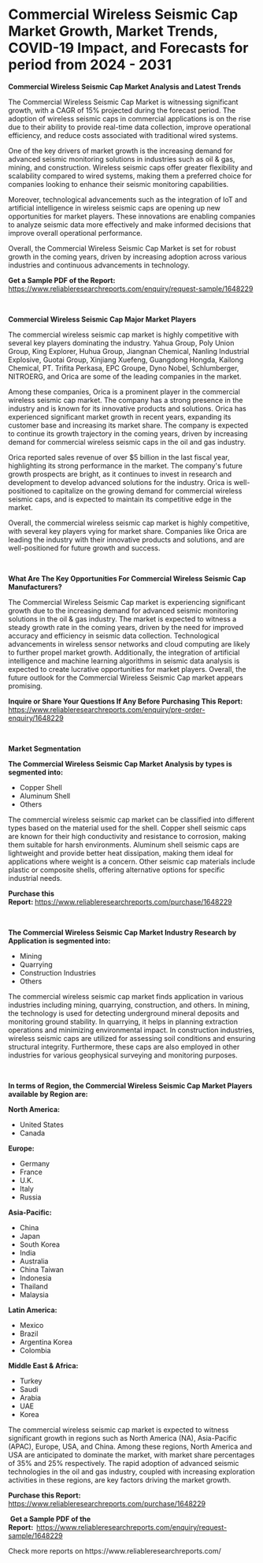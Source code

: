 <p><h1>Commercial Wireless Seismic Cap Market Growth, Market Trends, COVID-19 Impact, and Forecasts for period from 2024 - 2031</h1></p><p><strong>Commercial Wireless Seismic Cap Market Analysis and Latest Trends</strong></p>
<p><p>The Commercial Wireless Seismic Cap Market is witnessing significant growth, with a CAGR of 15% projected during the forecast period. The adoption of wireless seismic caps in commercial applications is on the rise due to their ability to provide real-time data collection, improve operational efficiency, and reduce costs associated with traditional wired systems. </p><p>One of the key drivers of market growth is the increasing demand for advanced seismic monitoring solutions in industries such as oil & gas, mining, and construction. Wireless seismic caps offer greater flexibility and scalability compared to wired systems, making them a preferred choice for companies looking to enhance their seismic monitoring capabilities.</p><p>Moreover, technological advancements such as the integration of IoT and artificial intelligence in wireless seismic caps are opening up new opportunities for market players. These innovations are enabling companies to analyze seismic data more effectively and make informed decisions that improve overall operational performance.</p><p>Overall, the Commercial Wireless Seismic Cap Market is set for robust growth in the coming years, driven by increasing adoption across various industries and continuous advancements in technology.</p></p>
<p><strong>Get a Sample PDF of the Report:&nbsp;</strong> <a href="https://www.reliableresearchreports.com/enquiry/request-sample/1648229">https://www.reliableresearchreports.com/enquiry/request-sample/1648229</a></p>
<p>&nbsp;</p>
<p><strong>Commercial Wireless Seismic Cap Major Market Players</strong></p>
<p><p>The commercial wireless seismic cap market is highly competitive with several key players dominating the industry. Yahua Group, Poly Union Group, King Explorer, Huhua Group, Jiangnan Chemical, Nanling Industrial Explosive, Guotai Group, Xinjiang Xuefeng, Guangdong Hongda, Kailong Chemical, PT. Trifita Perkasa, EPC Groupe, Dyno Nobel, Schlumberger, NITROERG, and Orica are some of the leading companies in the market.</p><p>Among these companies, Orica is a prominent player in the commercial wireless seismic cap market. The company has a strong presence in the industry and is known for its innovative products and solutions. Orica has experienced significant market growth in recent years, expanding its customer base and increasing its market share. The company is expected to continue its growth trajectory in the coming years, driven by increasing demand for commercial wireless seismic caps in the oil and gas industry.</p><p>Orica reported sales revenue of over $5 billion in the last fiscal year, highlighting its strong performance in the market. The company's future growth prospects are bright, as it continues to invest in research and development to develop advanced solutions for the industry. Orica is well-positioned to capitalize on the growing demand for commercial wireless seismic caps, and is expected to maintain its competitive edge in the market.</p><p>Overall, the commercial wireless seismic cap market is highly competitive, with several key players vying for market share. Companies like Orica are leading the industry with their innovative products and solutions, and are well-positioned for future growth and success.</p></p>
<p>&nbsp;</p>
<p><strong>What Are The Key Opportunities For Commercial Wireless Seismic Cap Manufacturers?</strong></p>
<p><p>The Commercial Wireless Seismic Cap market is experiencing significant growth due to the increasing demand for advanced seismic monitoring solutions in the oil & gas industry. The market is expected to witness a steady growth rate in the coming years, driven by the need for improved accuracy and efficiency in seismic data collection. Technological advancements in wireless sensor networks and cloud computing are likely to further propel market growth. Additionally, the integration of artificial intelligence and machine learning algorithms in seismic data analysis is expected to create lucrative opportunities for market players. Overall, the future outlook for the Commercial Wireless Seismic Cap market appears promising.</p></p>
<p><strong>Inquire or Share Your Questions If Any Before Purchasing This Report:</strong> <a href="https://www.reliableresearchreports.com/enquiry/pre-order-enquiry/1648229">https://www.reliableresearchreports.com/enquiry/pre-order-enquiry/1648229</a></p>
<p>&nbsp;</p>
<p><strong>Market Segmentation</strong></p>
<p><strong>The Commercial Wireless Seismic Cap Market Analysis by types is segmented into:</strong></p>
<p><ul><li>Copper Shell</li><li>Aluminum Shell</li><li>Others</li></ul></p>
<p><p>The commercial wireless seismic cap market can be classified into different types based on the material used for the shell. Copper shell seismic caps are known for their high conductivity and resistance to corrosion, making them suitable for harsh environments. Aluminum shell seismic caps are lightweight and provide better heat dissipation, making them ideal for applications where weight is a concern. Other seismic cap materials include plastic or composite shells, offering alternative options for specific industrial needs.</p></p>
<p><strong>Purchase this Report:&nbsp;</strong><a href="https://www.reliableresearchreports.com/purchase/1648229">https://www.reliableresearchreports.com/purchase/1648229</a></p>
<p>&nbsp;</p>
<p><strong>The Commercial Wireless Seismic Cap Market Industry Research by Application is segmented into:</strong></p>
<p><ul><li>Mining</li><li>Quarrying</li><li>Construction Industries</li><li>Others</li></ul></p>
<p><p>The commercial wireless seismic cap market finds application in various industries including mining, quarrying, construction, and others. In mining, the technology is used for detecting underground mineral deposits and monitoring ground stability. In quarrying, it helps in planning extraction operations and minimizing environmental impact. In construction industries, wireless seismic caps are utilized for assessing soil conditions and ensuring structural integrity. Furthermore, these caps are also employed in other industries for various geophysical surveying and monitoring purposes.</p></p>
<p>&nbsp;</p>
<p><strong>In terms of Region, the Commercial Wireless Seismic Cap Market Players available by Region are:</strong></p>
<p>
    <p> <strong> North America: </strong>
        <ul>
            <li>United States</li>
            <li>Canada</li>
        </ul>
        </p> 
    <p> <strong> Europe: </strong>
        <ul>
            <li>Germany</li>
            <li>France</li>
            <li>U.K.</li>
            <li>Italy</li>
            <li>Russia</li>
        </ul>
        </p> 
    <p> <strong> Asia-Pacific: </strong>
        <ul>
            <li>China</li>
            <li>Japan</li>
            <li>South Korea</li>
            <li>India</li>
            <li>Australia</li>
            <li>China Taiwan</li>
            <li>Indonesia</li>
            <li>Thailand</li>
            <li>Malaysia</li>
        </ul>
        </p> 
    <p> <strong> Latin America: </strong>
        <ul>
            <li>Mexico</li>
            <li>Brazil</li>
            <li>Argentina Korea</li>
            <li>Colombia</li>
        </ul>
        </p> 
    <p> <strong> Middle East & Africa: </strong>
        <ul>
            <li>Turkey</li>
            <li>Saudi</li>
            <li>Arabia</li>
            <li>UAE</li>
            <li>Korea</li>
        </ul>
    </p>
    </p>
<p><p>The commercial wireless seismic cap market is expected to witness significant growth in regions such as North America (NA), Asia-Pacific (APAC), Europe, USA, and China. Among these regions, North America and USA are anticipated to dominate the market, with market share percentages of 35% and 25% respectively. The rapid adoption of advanced seismic technologies in the oil and gas industry, coupled with increasing exploration activities in these regions, are key factors driving the market growth.</p></p>
<p><strong>Purchase this Report: </strong><a href="https://www.reliableresearchreports.com/purchase/1648229">https://www.reliableresearchreports.com/purchase/1648229</a></p>
<p>&nbsp;<strong>Get a Sample PDF of the Report:&nbsp;&nbsp;</strong><a href="https://www.reliableresearchreports.com/enquiry/request-sample/1648229">https://www.reliableresearchreports.com/enquiry/request-sample/1648229</a></p>
<p><strong></strong></p>
<p>Check more reports on https://www.reliableresearchreports.com/</p>